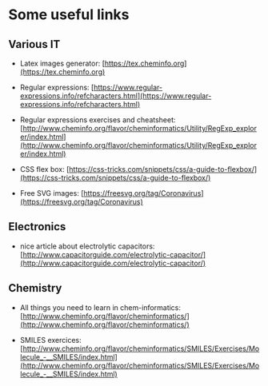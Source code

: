 # Some useful links

## Various IT

- Latex images generator: [https://tex.cheminfo.org](https://tex.cheminfo.org)

- Regular expressions: [https://www.regular-expressions.info/refcharacters.html](https://www.regular-expressions.info/refcharacters.html)

- Regular expressions exercises and cheatsheet: [http://www.cheminfo.org/flavor/cheminformatics/Utility/RegExp_explorer/index.html](http://www.cheminfo.org/flavor/cheminformatics/Utility/RegExp_explorer/index.html)

- CSS flex box: [https://css-tricks.com/snippets/css/a-guide-to-flexbox/](https://css-tricks.com/snippets/css/a-guide-to-flexbox/)

- Free SVG images: [https://freesvg.org/tag/Coronavirus](https://freesvg.org/tag/Coronavirus)

## Electronics

- nice article about electrolytic capacitors: [http://www.capacitorguide.com/electrolytic-capacitor/](http://www.capacitorguide.com/electrolytic-capacitor/)

## Chemistry

- All things you need to learn in chem-informatics: [http://www.cheminfo.org/flavor/cheminformatics/](http://www.cheminfo.org/flavor/cheminformatics/)

- SMILES exercices: [http://www.cheminfo.org/flavor/cheminformatics/SMILES/Exercises/Molecule_-__SMILES/index.html](http://www.cheminfo.org/flavor/cheminformatics/SMILES/Exercises/Molecule_-__SMILES/index.html)
